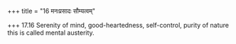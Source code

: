 +++
title = "16 मनःप्रसादः सौम्यत्वम्"

+++
17.16 Serenity of mind, good-heartedness, self-control, purity of nature
this is called mental austerity.
